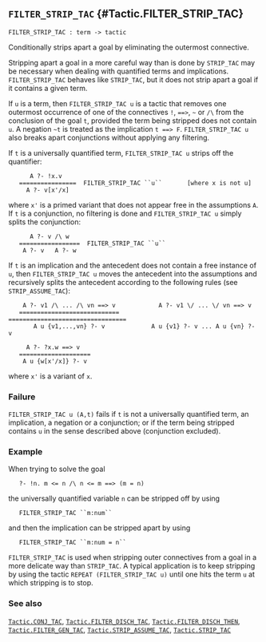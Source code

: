 ## `FILTER_STRIP_TAC` {#Tactic.FILTER_STRIP_TAC}


```
FILTER_STRIP_TAC : term -> tactic
```



Conditionally strips apart a goal by eliminating the outermost connective.


Stripping apart a goal in a more careful way than is done by
`STRIP_TAC` may be necessary when dealing with quantified terms and
implications. `FILTER_STRIP_TAC` behaves like `STRIP_TAC`, but it does
not strip apart a goal if it contains a given term.

If `u` is a term, then `FILTER_STRIP_TAC u` is a tactic that removes
one outermost occurrence of one of the connectives `!`, `==>`, `~` or
`/\` from the conclusion of the goal `t`, provided the term being
stripped does not contain `u`. A negation `~t` is treated as the
implication `t ==> F`. `FILTER_STRIP_TAC u` also breaks apart
conjunctions without applying any filtering.

If `t` is a universally quantified term, `FILTER_STRIP_TAC u`
strips off the quantifier:
    
          A ?- !x.v
       ================  FILTER_STRIP_TAC ``u``       [where x is not u]
         A ?- v[x'/x]
    
where `x'` is a primed variant that does not appear free in the
assumptions `A`.  If `t` is a conjunction, no filtering is done and
`FILTER_STRIP_TAC u` simply splits the conjunction:
    
          A ?- v /\ w
       =================  FILTER_STRIP_TAC ``u``
        A ?- v   A ?- w
    
If `t` is an implication and the antecedent does not contain
a free instance of `u`, then `FILTER_STRIP_TAC u` moves the antecedent into the
assumptions and recursively splits the antecedent according to the following
rules (see `STRIP_ASSUME_TAC`):
    
        A ?- v1 /\ ... /\ vn ==> v            A ?- v1 \/ ... \/ vn ==> v
       ============================        =================================
           A u {v1,...,vn} ?- v             A u {v1} ?- v ... A u {vn} ?- v
    
         A ?- ?x.w ==> v
       ====================
        A u {w[x'/x]} ?- v
    
where `x'` is a variant of `x`.

### Failure

`FILTER_STRIP_TAC u (A,t)` fails if `t` is not a universally
quantified term, an implication, a negation or a conjunction; or if
the term being stripped contains `u` in the sense described above
(conjunction excluded).

### Example

When trying to solve the goal
    
       ?- !n. m <= n /\ n <= m ==> (m = n)
    
the universally quantified variable `n` can be stripped off by using
    
       FILTER_STRIP_TAC ``m:num``
    
and then the implication can be stripped apart by using
    
       FILTER_STRIP_TAC ``m:num = n``
    




`FILTER_STRIP_TAC` is used when stripping outer connectives from a
goal in a more delicate way than `STRIP_TAC`. A typical application is
to keep stripping by using the tactic `REPEAT (FILTER_STRIP_TAC u)`
until one hits the term `u` at which stripping is to stop.

### See also

[`Tactic.CONJ_TAC`](#Tactic.CONJ_TAC), [`Tactic.FILTER_DISCH_TAC`](#Tactic.FILTER_DISCH_TAC), [`Tactic.FILTER_DISCH_THEN`](#Tactic.FILTER_DISCH_THEN), [`Tactic.FILTER_GEN_TAC`](#Tactic.FILTER_GEN_TAC), [`Tactic.STRIP_ASSUME_TAC`](#Tactic.STRIP_ASSUME_TAC), [`Tactic.STRIP_TAC`](#Tactic.STRIP_TAC)

